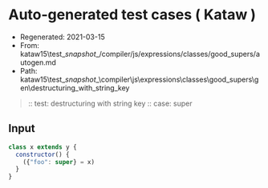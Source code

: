 # Auto-generated test cases ( Kataw )
- Regenerated: 2021-03-15
- From: kataw15\test\__snapshot__/compiler/js/expressions/classes/good_supers/autogen.md
- Path: kataw15\test\__snapshot__\compiler\js\expressions\classes\good_supers\gen\destructuring_with_string_key
> :: test: destructuring with string key
> :: case: super
## Input

`````js
class x extends y {
  constructor() {
    ({"foo": super} = x)
  }
}
`````
